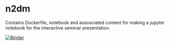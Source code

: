 # n2dm
Contains Dockerfile, notebook and assosciated content for making a jupyter notebook for the interactive seminar presentation.

[![Binder](http://mybinder.org/badge.svg)](http://mybinder.org:/repo/auag92/n2dm)
